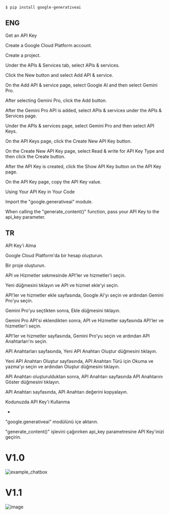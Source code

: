 ```
$ pip install google-generativeai
```
## ENG

Get an API Key

Create a Google Cloud Platform account.

Create a project.

Under the APIs & Services tab, select APIs & services.

Click the New button and select Add API & service.

On the Add API & service page, select Google AI and then select Gemini Pro.

After selecting Gemini Pro, click the Add button.

After the Gemini Pro API is added, select APIs & services under the APIs & Services page.

Under the APIs & services page, select Gemini Pro and then select API Keys.

On the API Keys page, click the Create New API Key button.

On the Create New API Key page, select Read & write for API Key Type and then click the Create button.

After the API Key is created, click the Show API Key button on the API Key page.

On the API Key page, copy the API Key value.

Using Your API Key in Your Code

Import the "google.generativeai" module.

When calling the "generate_content()" function, pass your API Key to the api_key parameter.

## TR

API Key'i Alma

Google Cloud Platform'da bir hesap oluşturun.

Bir proje oluşturun.

API ve Hizmetler sekmesinde API'ler ve hizmetler'i seçin.

Yeni düğmesini tıklayın ve API ve hizmet ekle'yi seçin.

API'ler ve hizmetler ekle sayfasında, Google AI'yı seçin ve ardından Gemini Pro'yu seçin.

Gemini Pro'yu seçtikten sonra, Ekle düğmesini tıklayın.

Gemini Pro API'si eklendikten sonra, API ve Hizmetler sayfasında API'ler ve hizmetler'i seçin.

API'ler ve hizmetler sayfasında, Gemini Pro'yu seçin ve ardından API Anahtarları'nı seçin.

API Anahtarları sayfasında, Yeni API Anahtarı Oluştur düğmesini tıklayın.

Yeni API Anahtarı Oluştur sayfasında, API Anahtarı Türü için Okuma ve yazma'yı seçin ve ardından Oluştur düğmesini tıklayın.

API Anahtarı oluşturulduktan sonra, API Anahtarı sayfasında API Anahtarını Göster düğmesini tıklayın.

API Anahtarı sayfasında, API Anahtarı değerini kopyalayın.

Kodunuzda API Key'i Kullanma

-

"google.generativeai" modülünü içe aktarın.

"generate_content()" işlevini çağırırken api_key parametresine API Key'inizi geçirin.

# V1.0

![example_chatbox](https://github.com/mrrsayarr/Used-gemini-pro-with-Python-GUI/assets/64076325/eb628e5e-880a-4ccd-93b5-e821d19cd5bc)

# V1.1

![image](https://github.com/mrrsayarr/Used-gemini-pro-with-Python-GUI/assets/64076325/d491680d-afaa-4951-9334-b89eef08a227)



